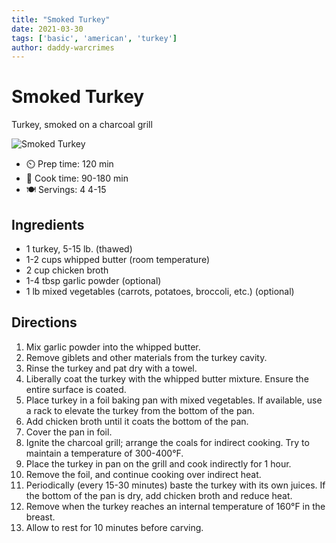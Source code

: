```yaml
---
title: "Smoked Turkey"
date: 2021-03-30
tags: ['basic', 'american', 'turkey']
author: daddy-warcrimes
---
```


# Smoked Turkey

Turkey, smoked on a charcoal grill

![Smoked Turkey](../static/pix/turkey-smoked-1.webp)

- ⏲️ Prep time: 120 min
- 🍳 Cook time: 90-180 min
- 🍽️ Servings: 4 4-15

## Ingredients

- 1 turkey, 5-15 lb. (thawed)
- 1-2 cups whipped butter (room temperature)
- 2 cup chicken broth
- 1-4 tbsp garlic powder (optional)
- 1 lb mixed vegetables (carrots, potatoes, broccoli, etc.) (optional)

## Directions

1. Mix garlic powder into the whipped butter.
2. Remove giblets and other materials from the turkey cavity.
3. Rinse the turkey and pat dry with a towel.
4. Liberally coat the turkey with the whipped butter mixture. Ensure the entire surface is coated.
5. Place turkey in a foil baking pan with mixed vegetables. If available, use a rack to elevate the turkey from the bottom of the pan.
6. Add chicken broth until it coats the bottom of the pan.
7. Cover the pan in foil.
8. Ignite the charcoal grill; arrange the coals for indirect cooking. Try to maintain a temperature of 300-400°F.
9. Place the turkey in pan on the grill and cook indirectly for 1 hour.
10. Remove the foil, and continue cooking over indirect heat.
11. Periodically (every 15-30 minutes) baste the turkey with its own juices. If the bottom of the pan is dry, add chicken broth and reduce heat.
12. Remove when the turkey reaches an internal temperature of 160°F in the breast.
13. Allow to rest for 10 minutes before carving.
